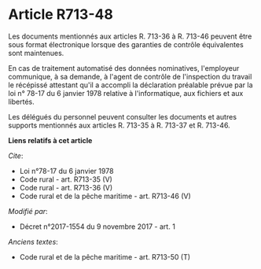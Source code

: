 # Article R713-48

Les documents mentionnés aux articles R. 713-36 à R. 713-46 peuvent être sous format électronique lorsque des garanties de
contrôle équivalentes sont maintenues. 

En cas de traitement automatisé des données nominatives, l'employeur communique, à sa demande, à l'agent de contrôle de
l'inspection du travail le récépissé attestant qu'il a accompli la déclaration préalable prévue par la loi n° 78-17 du 6
janvier 1978 relative à l'informatique, aux fichiers et aux libertés. 

Les délégués du personnel peuvent consulter les documents et autres supports mentionnés aux articles R. 713-35 à R. 713-37 et
R. 713-46.

**Liens relatifs à cet article**

_Cite_:

  - Loi n°78-17 du 6 janvier 1978
  - Code rural - art. R713-35 (V)
  - Code rural - art. R713-36 (V)
  - Code rural et de la pêche maritime - art. R713-46 (V)

_Modifié par_:

  - Décret n°2017-1554 du 9 novembre 2017 - art. 1

_Anciens textes_:

  - Code rural et de la pêche maritime - art. R713-50 (T)
